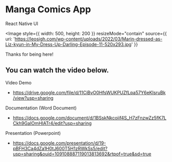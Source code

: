 # Manga Comics App

React Native
UI

<Image
          style={{ width: 500, height: 200 }}
          resizeMode="contain"
          source={{ uri: 'https://leosigh.com/wp-content/uploads/2022/03/Marin-dressed-as-Liz-kyun-in-My-Dress-Up-Darling-Episode-11-520x293.jpg' }}

Thanks for being here!


## You can watch the video below.

Video Demo

- https://drive.google.com/file/d/11CiBvO0HfsWUKPUZfLpa57Y6eKIsruBk/view?usp=sharing

Documentation (Word Document)

- https://docs.google.com/document/d/1BSskNkcoiif4S_H7zFnzwZz5fK7LCkh9GaIOmHIATr4/edit?usp=sharing

Presentation (Powerpoint)

- https://docs.google.com/presentation/d/19-pBFH3Ca4dZa1H0tJ600T5H1zRWkSs5/edit?usp=sharing&ouid=109108887119013813692&rtpof=true&sd=true
